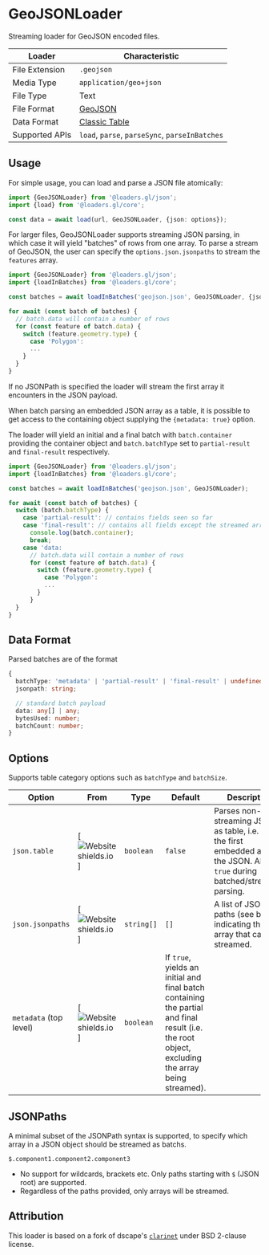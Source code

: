 # GeoJSONLoader

Streaming loader for GeoJSON encoded files.

| Loader         | Characteristic                                       |
| -------------- | ---------------------------------------------------- |
| File Extension | `.geojson`                                           |
| Media Type     | `application/geo+json`                               |
| File Type      | Text                                                 |
| File Format    | [GeoJSON][format_geojson]                            |
| Data Format    | [Classic Table](/docs/specifications/category-table) |
| Supported APIs | `load`, `parse`, `parseSync`, `parseInBatches`       |

[format_geojson]: https://geojson.org

## Usage

For simple usage, you can load and parse a JSON file atomically:

```typescript
import {GeoJSONLoader} from '@loaders.gl/json';
import {load} from '@loaders.gl/core';

const data = await load(url, GeoJSONLoader, {json: options});
```

For larger files, GeoJSONLoader supports streaming JSON parsing, in which case it will yield "batches" of rows from one array.
To parse a stream of GeoJSON, the user can specify the `options.json.jsonpaths` to stream the `features` array.

```typescript
import {GeoJSONLoader} from '@loaders.gl/json';
import {loadInBatches} from '@loaders.gl/core';

const batches = await loadInBatches('geojson.json', GeoJSONLoader, {json: {jsonpaths: ['$.features']}});

for await (const batch of batches) {
  // batch.data will contain a number of rows
  for (const feature of batch.data) {
    switch (feature.geometry.type) {
      case 'Polygon':
      ...
    }
  }
}
```

If no JSONPath is specified the loader will stream the first array it encounters in the JSON payload.

When batch parsing an embedded JSON array as a table, it is possible to get access to the containing object supplying the `{metadata: true}` option.

The loader will yield an initial and a final batch with `batch.container` providing the container object and `batch.batchType` set to `partial-result` and `final-result` respectively.

```typescript
import {GeoJSONLoader} from '@loaders.gl/json';
import {loadInBatches} from '@loaders.gl/core';

const batches = await loadInBatches('geojson.json', GeoJSONLoader);

for await (const batch of batches) {
  switch (batch.batchType) {
    case 'partial-result': // contains fields seen so far
    case 'final-result': // contains all fields except the streamed array
      console.log(batch.container);
      break;
    case 'data:
      // batch.data will contain a number of rows
      for (const feature of batch.data) {
        switch (feature.geometry.type) {
          case 'Polygon':
          ...
        }
      }
  }
}
```

## Data Format

Parsed batches are of the format

```ts
{
  batchType: 'metadata' | 'partial-result' | 'final-result' | undefined;
  jsonpath: string;

  // standard batch payload
  data: any[] | any;
  bytesUsed: number;
  batchCount: number;
}
```

## Options

Supports table category options such as `batchType` and `batchSize`.

| Option                 | From                                                                                  | Type       | Default                                                                                                                                          | Description                                                                                                                           |
| ---------------------- | ------------------------------------------------------------------------------------- | ---------- | ------------------------------------------------------------------------------------------------------------------------------------------------ | ------------------------------------------------------------------------------------------------------------------------------------- |
| `json.table`           | [![Website shields.io](https://img.shields.io/badge/v2.0-blue.svg?style=flat-square)] | `boolean`  | `false`                                                                                                                                          | Parses non-streaming JSON as table, i.e. return the first embedded array in the JSON. Always `true` during batched/streaming parsing. |
| `json.jsonpaths`       | [![Website shields.io](https://img.shields.io/badge/v2.2-blue.svg?style=flat-square)] | `string[]` | `[]`                                                                                                                                             | A list of JSON paths (see below) indicating the array that can be streamed.                                                           |
| `metadata` (top level) | [![Website shields.io](https://img.shields.io/badge/v2.2-blue.svg?style=flat-square)] | `boolean`  | If `true`, yields an initial and final batch containing the partial and final result (i.e. the root object, excluding the array being streamed). |

## JSONPaths

A minimal subset of the JSONPath syntax is supported, to specify which array in a JSON object should be streamed as batchs.

`$.component1.component2.component3`

- No support for wildcards, brackets etc. Only paths starting with `$` (JSON root) are supported.
- Regardless of the paths provided, only arrays will be streamed.

## Attribution

This loader is based on a fork of dscape's [`clarinet`](https://github.com/dscape/clarinet) under BSD 2-clause license.
